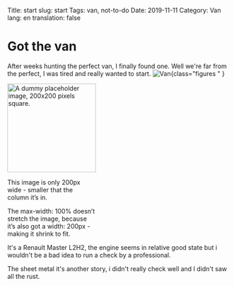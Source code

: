 Title: start
slug: start
Tags: van, not-to-do
Date: 2019-11-11
Category: Van
lang: en
translation: false

# Got the van

After weeks hunting the perfect van, I finally found one.
Well we're far from the perfect, I was tired and really wanted to start.
![Van]({static}/images/van_back.jpg){class="figures " }

<div class="figure" style="width: 200px; height: auto; max-width: 100%;">
<img alt="A dummy placeholder image, 200x200 pixels square." src="http://duncanlock.net/images/posts/better-figures-images-plugin-for-pelican/dummy-200x200.png" style="width: 200px; height: auto; max-width: 100%;">
<p class="caption">This image is only 200px wide - smaller that the column it’s&nbsp;in.</p>
<div class="legend">
The max-width: 100% doesn’t stretch the image, because it’s also got a width: 200px - making it shrink to fit.</div>
</div>

It's a Renault Master L2H2, the engine seems in relative good state but i wouldn't be
a bad idea to run a check by a professional.

The sheet metal it's another story, i didn't really check well and I didn't saw all the rust.
